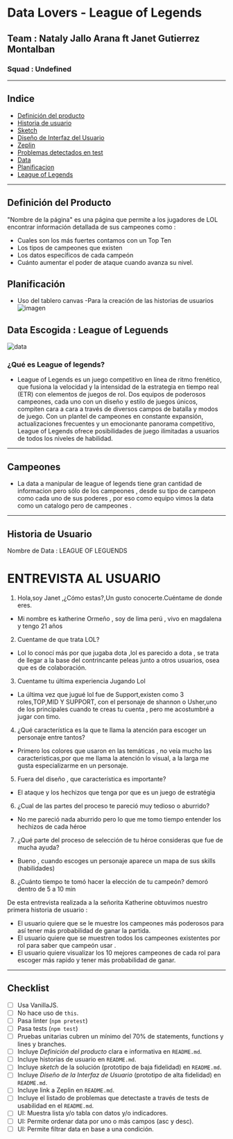 # Data Lovers - League of Legends
## Team : Nataly Jallo Arana ft Janet Gutierrez Montalban
### Squad : Undefined
***
## Indice
* [Definición del producto](#Definicion_del_producto)
* [Historia de usuario](#Historia_de_usuario)
* [Sketch](#Sketch)
* [Diseño de Interfaz del Usuario](#Diseño_de_Interfaz_del_Usuario)
* [Zeplin](#Zeplin)
* [Problemas detectados en test](#Problemas_detectados_en_test)
* [Data ](#Data)
* [Planificacion](#Planificación)
* [League of Legends](#¿Qué_es_League_of_legends?)

***
## Definición del Producto

"Nombre de la página" es una  página que permite a los jugadores de LOL encontrar información detallada de sus campeones como :
- Cuales son los más fuertes contamos con un Top Ten
- Los tipos de campeones que existen
- Los datos específicos de cada campeón
- Cuánto aumentar el poder de ataque cuando avanza su nivel.




## Planificación
- Uso del tablero canvas -Para la creación de las historias de usuarios
![imagen]()
## Data Escogida  :  League of Leguends
![data](http://www.pngall.com/wp-content/uploads/2016/05/League-of-Legends-PNG-Images.png)

### ¿Qué es League of legends?

* League of Legends es un juego competitivo en línea de ritmo frenético, que fusiona la velocidad y la intensidad de la estrategia en tiempo real (ETR) con elementos de juegos de rol. Dos equipos de poderosos campeones, cada uno con un diseño y estilo de juegos únicos, compiten cara a cara a través de diversos campos de batalla y modos de juego. Con un plantel de campeones en constante expansión, actualizaciones frecuentes y un emocionante panorama competitivo, League of Legends ofrece posibilidades de juego ilimitadas a usuarios de todos los niveles de habilidad.

---

## Campeones

* La data a manipular de league of legends tiene gran cantidad de informacion pero sólo de los campeones , desde su tipo de campeon como cada uno de sus poderes , por eso como equipo vimos la data como un catalogo pero de campeones .
---

## Historia de Usuario

Nombre de Data  : LEAGUE OF LEGUENDS
# ENTREVISTA AL USUARIO
1. Hola,soy Janet ,¿Cómo estas?,Un gusto conocerte.Cuéntame de donde eres.

- Mi nombre es katherine Ormeño , soy de lima perú , vivo en        magdalena y tengo 21 años
2. Cuentame de que trata LOL?
- Lol lo conocí más por que jugaba dota ,lol es parecido a dota ,  se trata de llegar a la base del contrincante peleas junto a otros usuarios,  osea que es de colaboración.
3. Cuentame tu última experiencia Jugando Lol
- La última vez que jugué lol fue de Support,existen como 3 roles,TOP,MID Y SUPPORT,
con el personaje de shannon o Usher,uno de los principales cuando te creas
tu cuenta , pero me acostumbré  a jugar con timo.
4. ¿Qué característica es la que te llama la atención para escoger un personaje entre tantos?
- Primero los colores que usaron en las temáticas , no veía mucho las caracteristicas,por que
me llama la atención lo visual, a la larga me gusta especializarme en un personaje.
5. Fuera del diseño , que característica es importante?
- El ataque y los hechizos que tenga por que es un juego de estratégia
6. ¿Cual de las partes del proceso te pareció muy tedioso o aburrido?
- No me pareció nada aburrido pero lo que me tomo tiempo entender los hechizos de cada héroe
7. ¿Qué  parte del proceso de selección de tu héroe consideras que fue de mucha ayuda?
- Bueno , cuando escoges un personaje aparece un mapa de sus skills (habilidades)
8. ¿Cuánto tiempo te tomó hacer la elección de tu campeón?
demoró dentro de 5 a 10 min

De esta entrevista realizada a la señorita Katherine obtuvimos nuestro primera historia de usuario :

- El usuario quiere que se le muestre los campeones más poderosos para así tener más probabilidad de ganar la partida.
- El usuario quiere que se muestren todos los campeones existentes
por rol para saber que campeón usar .
- El usuario quiere visualizar los 10 mejores campeones de cada rol para escoger más rapido y tener más probabilidad de ganar.

---
## Checklist

* [ ] Usa VanillaJS.
* [ ] No hace uso de `this`.
* [ ] Pasa linter (`npm pretest`)
* [ ] Pasa tests (`npm test`)
* [ ] Pruebas unitarias cubren un mínimo del 70% de statements, functions y
  lines y branches.
* [ ] Incluye _Definición del producto_ clara e informativa en `README.md`.
* [ ] Incluye historias de usuario en `README.md`.
* [ ] Incluye _sketch_ de la solución (prototipo de baja fidelidad) en
  `README.md`.
* [ ] Incluye _Diseño de la Interfaz de Usuario_ (prototipo de alta fidelidad)
  en `README.md`.
* [ ] Incluye link a Zeplin en `README.md`.
* [ ] Incluye el listado de problemas que detectaste a través de tests de
  usabilidad en el `README.md`.
* [ ] UI: Muestra lista y/o tabla con datos y/o indicadores.
* [ ] UI: Permite ordenar data por uno o más campos (asc y desc).
* [ ] UI: Permite filtrar data en base a una condición.
